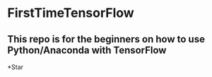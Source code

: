 # FirstTimeTensorFlow
## This repo is for the beginners on how to use Python/Anaconda with TensorFlow

*Star
